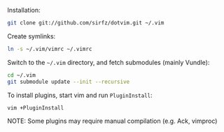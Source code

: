 Installation:
```sh
git clone git://github.com/sirfz/dotvim.git ~/.vim
```
Create symlinks:
```sh
ln -s ~/.vim/vimrc ~/.vimrc
```
Switch to the `~/.vim` directory, and fetch submodules (mainly Vundle):
```sh
cd ~/.vim
git submodule update --init --recursive
```
To install plugins, start vim and run `PluginInstall`:
```sh
vim +PluginInstall
```
NOTE: Some plugins may require manual compilation (e.g. Ack, vimproc)
